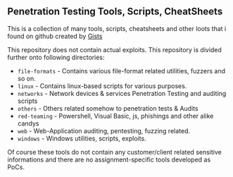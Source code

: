 ## Penetration Testing Tools, Scripts, CheatSheets

This is a collection of many tools, scripts, cheatsheets and other loots that i found on github created by [Gists](https://gist.github.com/mgeeky)

This repository does not contain actual exploits. 
This repository is divided further onto following directories:

- `file-formats` - Contains various file-format related utilities, fuzzers and so on.
- `linux` - Contains linux-based scripts for various purposes.
- `networks` - Network devices & services Penetration Testing and auditing scripts
- `others` - Others related somehow to penetration tests & Audits
- `red-teaming` - Powershell, Visual Basic, js, phishings and other alike candys
- `web` - Web-Application auditing, pentesting, fuzzing related.
- `windows` - Windows utilities, scripts, exploits.

Of course these tools do not contain any customer/client related sensitive informations and there are no assignment-specific tools developed as PoCs. 